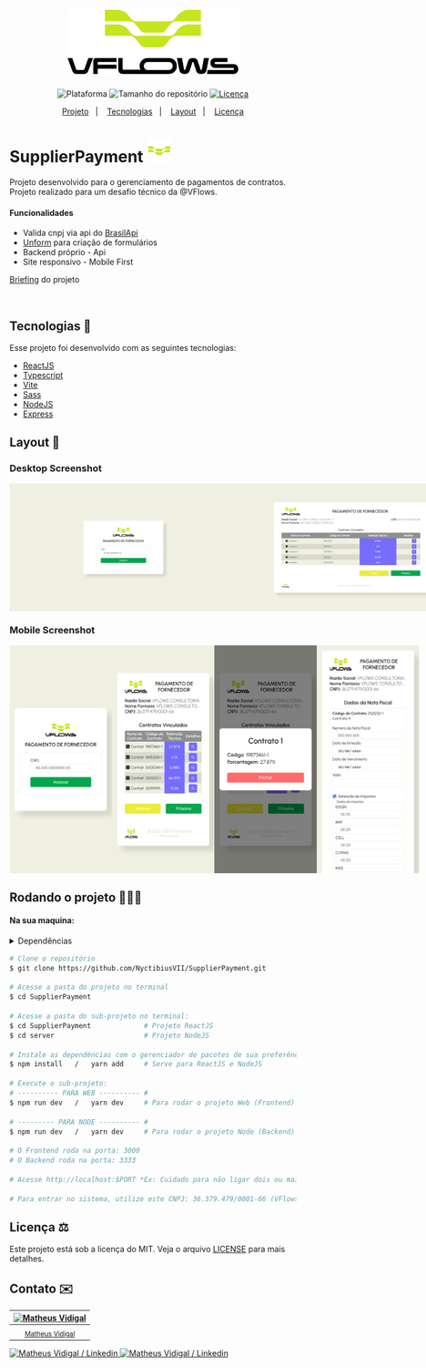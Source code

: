 <h1 align="center">
    <img src="./.github/logo-full.png" width="300" heigh="150" alt="Logo SupplierPayment">
</h1>
<p align="center">
    <img alt="Plataforma" src="https://img.shields.io/static/v1?label=Plataforma&message=Mobile/PC&color=000000&labelColor=C3E61E">
    <img alt="Tamanho do repositório" src="https://img.shields.io/github/repo-size/NyctibiusVII/SupplierPayment?color=000000&labelColor=C3E61E">
    <a href="https://github.com/NyctibiusVII/SupplierPayment/blob/main/LICENSE">
        <img alt="Licença" src="https://img.shields.io/static/v1?label=License&message=MIT&color=000000&labelColor=C3E61E">
    </a>
</p>
<p align="center">
    <a href="#SupplierPayment-">Projeto</a>&nbsp;&nbsp;&nbsp;|&nbsp;&nbsp;&nbsp;
    <a href="#tecnologias-">Tecnologias</a>&nbsp;&nbsp;&nbsp;|&nbsp;&nbsp;&nbsp;
    <a href="#layout-">Layout</a>&nbsp;&nbsp;&nbsp;|&nbsp;&nbsp;&nbsp;
    <a href="#licença-%EF%B8%8F">Licença</a>
</p>

# SupplierPayment <img src=".github/logo-icon.png" width="42" alt="logo icon">
Projeto desenvolvido para o gerenciamento de pagamentos de contratos. Projeto realizado para um desafio técnico da @VFlows.

#### Funcionalidades
* Valida cnpj via api do <a href="https://brasilapi.com.br">BrasilApi</a>
* <a href="https://unform-rocketseat.vercel.app">Unform</a> para criação de formulários
* Backend próprio - Api
* Site responsivo - Mobile First

<a href="/briefing.md">Briefing</a> do projeto

<br>

## Tecnologias 🚀
Esse projeto foi desenvolvido com as seguintes tecnologias:
- [ReactJS](https://pt-br.reactjs.org)
- [Typescript](https://www.typescriptlang.org)
- [Vite](https://vitejs.dev)
- [Sass](https://sass-lang.com)
- [NodeJS](https://nodejs.org)
- [Express](https://expressjs.com)

## Layout 🚧
### Desktop Screenshot
<div style="display: flex; flex-direction: 'column'; align-items: 'center';">
<!-- Responsive, 1366 x 768, 50% (Laptop L - 1366px) -->
    <img width="400px" src="./.github/access-desktop.png">
    <img width="400px" src="./.github/contracts-desktop.png">
    <img width="400px" src="./.github/modal-info-desktop.png">
    <img width="400px" src="./.github/invoice-desktop.png">
</div>

### Mobile Screenshot
<div style="display: flex; flex-direction: 'row';">
<!-- Responsive, 320 x 711, 75% (Mobile X11T - 320px) -->
    <img width="180px" src="./.github/access-mobile.png">
    <img width="180px" src="./.github/contracts-mobile.png">
    <img width="180px" src="./.github/modal-info-mobile.png">
    <img width="180px" src="./.github/invoice-mobile.png">
</div>

## Rodando o projeto 🚴🏻‍♂️
#### Na sua maquina:
<details>
    <summary>Dependências</summary>

```json
  ------- WEB -------
  "dependencies": {
    "@unform/core": "^2.1.6",
    "@unform/web": "^2.1.6",
    "axios": "^1.2.5",
    "react": "^18.2.0",
    "react-dom": "^18.2.0",
    "react-router-dom": "^6.8.0",
    "sass": "^1.57.1"
  },
  "devDependencies": {
    "@types/react": "^18.0.26",
    "@types/react-dom": "^18.0.9",
    "@types/react-router-dom": "^5.3.3",
    "@vitejs/plugin-react": "^3.0.0",
    "typescript": "^4.9.3",
    "vite": "^4.0.0"
  }

  ------- NODE -------
  "dependencies": {
    "cors": "^2.8.5",
    "express": "^4.18.2",
    "ts-node": "^10.9.1"
  },
  "devDependencies": {
    "@types/cors": "^2.8.13",
    "@types/express": "^4.17.16",
    "@types/node": "^18.11.18",
    "nodemon": "^2.0.20",
    "typescript": "^4.9.4"
  }
```
> Ex: `$ npm install _____` ou `$ yarn add _____` para instalar as dependências

> Utilize a tag `-D` para instalar as dependências de desenvolvimento.<br>
> Utilize a tag `@types` para instalar o suporte a Typescript.<br>
> Utilize a tag `@latest` para instalar a versão mais recente.
</details>

```bash
# Clone o repositório
$ git clone https://github.com/NyctibiusVII/SupplierPayment.git

# Acesse a pasta do projeto no terminal
$ cd SupplierPayment

# Acesse a pasta do sub-projeto no terminal:
$ cd SupplierPayment             # Projeto ReactJS
$ cd server                      # Projeto NodeJS

# Instale as dependências com o gerenciador de pacotes de sua preferência
$ npm install   /   yarn add     # Serve para ReactJS e NodeJS

# Execute o sub-projeto:
# ---------- PARA WEB ---------- #
$ npm run dev   /   yarn dev     # Para rodar o projeto Web (Frontend)

# --------- PARA NODE ---------- #
$ npm run dev   /   yarn dev     # Para rodar o projeto Node (Backend)

# O Frontend roda na porta: 3000
# O Backend roda na porta: 3333

# Acesse http://localhost:$PORT *Ex: Cuidado para não ligar dois ou mais projetos na mesma porta, pois o servidor pode não iniciar.

# Para entrar no sistema, utilize este CNPJ: 36.379.479/0001-66 (VFlows) ou pegue uma na lista de CNPJs válidos no arquivo: server/src/fake-db/users.ts
```

## Licença ⚖️
Este projeto está sob a licença do MIT. Veja o arquivo [LICENSE](https://github.com/NyctibiusVII/SupplierPayment/blob/main/LICENSE) para mais detalhes.

## Contato ✉️
| [![Matheus Vidigal](https://github.com/NyctibiusVII.png?size=100)](https://github.com/NyctibiusVII) |
| :---: |
| <sub>[Matheus Vidigal](https://github.com/NyctibiusVII)</sub> |

<p align="left">
    <a href="https://www.linkedin.com/in/matheus-vidigal-nyctibiusvii/">
        <img alt="Matheus Vidigal / Linkedin" src="https://img.shields.io/badge/-Matheus Vidigal-333?style=flat&logo=Linkedin&logoColor=fff&color=000000" />
    </a>
    <a href="https://mail.google.com/mail/u/1/#inbox?compose=GTvVlcSGLCKpKJfwPsKKqzXBplKkGtCLvCQcFWdWxCxQFfkHzzjVkgzrMFPBgKBmWFHvrjrCsMqSH">
        <img alt="Matheus Vidigal / Linkedin" src="https://img.shields.io/badge/-Matheus Vidigal-333?style=flat&logo=Gmail&logoColor=ffffff&color=C3E61E" />
    </a>
</p>